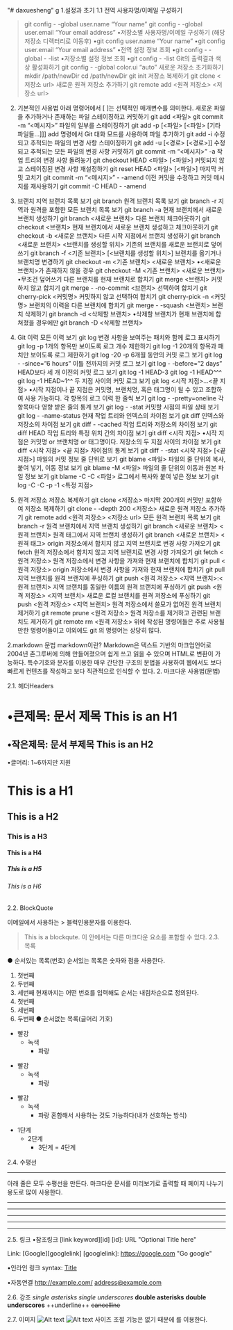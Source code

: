 "# daxuesheng" g
1.설정과 초기
1.1 전역 사용자명/이메일 구성하기
> git config - -global user.name “Your name”
> git config - -global user.email “Your email address”
•저장소별 사용자명/이메일 구성하기 (해당 저장소 디렉터리로 이동후)
•git config user.name “Your name”
•git config user.email “Your email address”
•전역 설정 정보 조회
•git config - -global - -list
•저장소별 설정 정보 조회
•git config - -list
Git의 출력결과 색상 활성화하기
git config - -global color.ui “auto”
새로운 저장소 초기화하기
mkdir /path/newDir
cd /path/newDir
git init
저장소 복제하기
git clone <저장소 url>
새로운 원격 저장소 추가하기
git remote add <원격 저장소> <저장소 url>



2. 기본적인 사용법
아래 명령어에서 [ ]는 선택적인 매개변수를 의미한다.
새로운 파일을 추가하거나 존재하는 파일 스테이징하고 커밋하기
git add <파일>
git commit -m “<메시지>”
파일의 일부를 스테이징하기
git add -p [<파일> [<파일> [기타 파일들…]]]
add 명령에서 Git 대화 모드를 사용하여 파일 추가하기
git add -i
수정되고 추적되는 파일의 변경 사항 스테이징하기
git add -u [<경로> [<경로>]]
수정되고 추적되는 모든 파일의 변경 사항 커밋하기
git commit -m “<메시지>” -a
작업 트리의 변경 사항 돌려놓기
git checkout HEAD <파일> [<파일>]
커밋되지 않고 스테이징된 변경 사항 재설정하기
git reset HEAD <파일> [<파일>]
마지막 커밋 고치기
git commit -m “<메시지>” - -amend
이전 커밋을 수정하고 커밋 메시지를 재사용하기
git commit -C HEAD - -amend

3. 브랜치
지역 브랜치 목록 보기
git branch
원격 브랜치 목록 보기
git branch -r
지역과 원격을 포함한 모든 브랜치 목록 보기
git branch -a
현재 브랜치에서 새로운 브랜치 생성하기
git branch <새로운 브랜치>
다른 브랜치 체크아웃하기
git checkout <브랜치>
현재 브랜치에서 새로운 브랜치 생성하고 체크아웃하기
git checkout -b <새로운 브랜치>
다른 시작 지점에서 브랜치 생성하기
git branch <새로운 브랜치> <브랜치를 생성할 위치>
기존의 브랜치를 새로운 브랜치로 덮어쓰기
git branch -f <기존 브랜치> [<브랜치를 생성할 위치>]
브랜치를 옮기거나 브랜치명 변경하기
git checkout -m <기존 브랜치> <새로운 브랜치>
•<새로운 브랜치>가 존재하지 않을 경우
git checkout -M <기존 브랜치> <새로운 브랜치>
•무조건 덮어쓰기
다른 브랜치를 현재 브랜치로 합치기
git merge <브랜치>
커밋하지 않고 합치기
git merge - -no-commit <브랜치>
선택하여 합치기
git cherry-pick <커밋명>
커밋하지 않고 선택하여 합치기
git cherry-pick -n <커밋명>
브랜치의 이력을 다른 브랜치에 합치기
git merge - -squash <브랜치>
브랜치 삭제하기
git branch -d <삭제할 브랜치>
•삭제할 브랜치가 현재 브랜치에 합쳐졌을 경우에만
git branch -D <삭제할 브랜치>

4. Git 이력
모든 이력 보기
git log
변경 사항을 보여주는 패치와 함께 로그 표시하기
git log -p
1개의 항목만 보이도록 로그 개수 제한하기
git log -1
20개의 항목과 패치만 보이도록 로그 제한하기
git log -20 -p
6개월 동안의 커밋 로그 보기
git log - -since=”6 hours”
이틀 전까지의 커밋 로그 보기
git log - -before=”2 days”
HEAD보다 세 개 이전의 커밋 로그 보기
git log -1 HEAD-3
git log -1 HEAD^^^
git log -1 HEAD~1^^
두 지점 사이의 커밋 로그 보기
git log <시작 지점>…<끝 지점>
•시작 지점이나 끝 지점은 커밋명, 브랜치명, 혹은 태그명이 될 수 있고 조합하여 사용 가능하다.
각 항목의 로그 이력 한 줄씩 보기
git log - -pretty=oneline
각 항목마다 영향 받은 줄의 통계 보기
git log - -stat
커밋할 시점의 파일 상태 보기
git log - -name-status
현재 작업 트리와 인덱스의 차이점 보기
git diff
인덱스와 저장소의 차이점 보기
git diff - -cached
작업 트리와 저장소의 차이점 보기
git diff HEAD
작업 트리와 특정 위치 간의 차이점 보기
git diff <시작 지점>
•시작 지점은 커밋명 or 브랜치명 or 태그명이다.
저장소의 두 지점 사이의 차이점 보기
git diff <시작 지점> <끝 지점>
차이점의 통계 보기
git diff - -stat <시작 지점> [<끝 지점>]
파일의 커밋 정보 줄 단위로 보기
git blame <파일>
파일의 줄 단위의 복사, 붙여 넣기, 이동 정보 보기
git blame -M <파일>
파일의 줄 단위의 이동과 원본 파일 정보 보기
git blame -C -C <파일>
로그에서 복사와 붙여 넣은 정보 보기
git log -C -C -p -1 <특정 지점>
5. 원격 저장소
저장소 복제하기
git clone <저장소>
마지막 200개의 커밋만 포함하여 저장소 복제하기
git clone - -depth 200 <저장소>
새로운 원격 저장소 추가하기
git remote add <원격 저장소> <저장소 url>
모든 원격 브랜치 목록 보기
git branch -r
원격 브랜치에서 지역 브랜치 생성하기
git branch <새로운 브랜치> <원격 브랜치>
원격 태그에서 지역 브랜치 생성하기
git branch <새로운 브랜치> <원격 태그>
origin 저장소에서 합치지 않고 지역 브랜치로 변경 사항 가져오기
git fetch
원격 저장소에서 합치지 않고 지역 브랜치로 변경 사항 가져오기
git fetch <원격 저장소>
원격 저장소에서 변경 사항을 가져와 현재 브랜치에 합치기
git pull <원격 저장소>
origin 저장소에서 변경 사항을 가져와 현재 브랜치에 합치기
git pull
지역 브랜치를 원격 브랜치에 푸싱하기
git push <원격 저장소> <지역 브랜치>:<원격 브랜치>
지역 브랜치를 동일한 이름의 원격 브랜치에 푸싱하기
git push <원격 저장소> <지역 브랜치>
새로운 로컬 브랜치를 원격 저장소에 푸싱하기
git push <원격 저장소> <지역 브랜치>
원격 저장소에서 쓸모가 없어진 원격 브랜치 제거하기
git remote prune <원격 저장소>
원격 저장소를 제거하고 관련된 브랜치도 제거하기
git remote rm <원격 저장소>
위에 작성된 명령어들은 주로 사용될만한 명령어들이고 이외에도 git 의 명령어는 상당히 많다.


2.markdown 문법
markdown이란?
Markdown은 텍스트 기반의 마크업언어로 2004년 존그루버에 의해 만들어졌으며 쉽게 쓰고 읽을 수 있으며 HTML로 변환이 가능하다. 특수기호와 문자를 이용한 매우 간단한 구조의 문법을 사용하여 웹에서도 보다 빠르게 컨텐츠를 작성하고 보다 직관적으로 인식할 수 있다. 
2. 마크다운 사용법(문법)

2.1. 헤더Headers

•큰제목: 문서 제목
This is an H1
=============
•작은제목: 문서 부제목
This is an H2
-------------
•글머리: 1~6까지만 지원

# This is a H1
## This is a H2
### This is a H3
#### This is a H4
##### This is a H5
###### This is a H6




2.2. BlockQuote

이메일에서 사용하는 > 블럭인용문자를 이용한다.
> This is a blockqute.
이 안에서는 다른 마크다운 요소를 포함할 수 있다.
2.3. 목록

● 순서있는 목록(번호)
순서있는 목록은 숫자와 점을 사용한다.
1. 첫번째
2. 두번째
3. 세번째
현재까지는 어떤 번호를 입력해도 순서는 내림차순으로 정의된다.
1. 첫번째
3. 세번째
2. 두번째
● 순서없는 목록(글머리 기호)
* 빨강
  * 녹색
    * 파랑

+ 빨강
  + 녹색
    + 파랑

- 빨강
  - 녹색
    - 파랑
혼합해서 사용하는 것도 가능하다(내가 선호하는 방식)
* 1단계
    - 2단계
    	+ 3단계
            = 4단계

2.4. 수평선<hr/>

아래 줄은 모두 수평선을 만든다. 마크다운 문서를 미리보기로 출력할 때 페이지 나누기 용도로 많이 사용한다.
* * *

***

*****

- - -

---------------------------------------
2.5. 링크
•참조링크
[link keyword][id]
[id]: URL "Optional Title here"

Link: [Google][googlelink]
[googlelink]: https://google.com "Go google"


•인라인 링크
syntax: [Title](link)


•자동연결
<http://example.com/>
<address@example.com>

2.6. 강조
*single asterisks*
_single underscores_
**double asterisks**
__double underscores__
++underline++
~~cancelline~~

2.7. 이미지
![Alt text](/path/to/img.jpg)
![Alt text](/path/to/img.jpg "Optional title")
사이즈 조절 기능은 없기 때문에 <img width="" height=""></img>를 이용한다.

